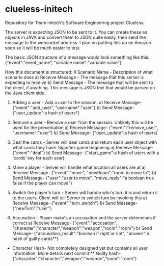 clueless-initech
================

Repository for Team Initech's Software Engineering project Clueless.

The server is expecting JSON to be sent to it. You can create these as objects in JAVA and convert them to JSON quite easily, 
then send the message to the websocket address. I plan on putting this up on Amazon soon so it will be much easier to test.

The basic JSON structure of a message would look something like this: 
{"event":"event_name", "variable name":"variable value"}

How this document is structured:
I) Scenario Name - Description of what scenario does
a) Receive Message - The message that this server is expecting to receive
b) Send Message - The message that will be sent to the client, if anything. This message is JSON text that would be parsed 
  on the Java client side.
  
1) Adding a user - Add a user to the session.
a) Receive Message- {"event":"add_user", "username":"user"}
b) Send Message- {"user_update":a hash of users*}

2) Remove a user - Remove a user from the session. Unlikely this will be used for the presentation
a) Receive Message- {"event":"remove_user", "username":"user"}
b) Send Message- {"user_update":a hash of users}

3) Deal the cards - Server will deal cards and return each user object with what cards they have. Signifies game beginning
a) Receive Message- {"event":"deal"}
b) Send Message- {"start_game":a hash of users with a 'cards' key for each user}

4) Move a player - Server will handle what location all users are at
a) Receive Message- {"event":"move", "newRoom":"room to move to"}
b) Send Message- {"user":"user to move", "move_reply":"a boolean true false if the player can move"}

5) Switch the player's turn - Server will handle who's turn it is and return it to the users. Client will tell Server to switch turn by invoking this
a) Receive Message- {"event":"turn_switch"}
b) Send Message- {"newTurn":"user"}

6) Accusation - Player make's an accusation and the server determines if correct
a) Receive Message- {"event":"accusation", "character":"character","weapon":"weapon","room":"room"}
b) Send Message- {"accusation_result":"boolean if right or not", "answer":a hash of guilty cards**}


* Character Hash- Not completely designed yet but contains all user information. More details next commit
** Guilty hash- {"character":"character","weapon":"weapon","room":"room"}
